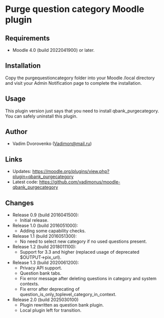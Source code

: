 Purge question category Moodle plugin
=====================================

Requirements
------------
- Moodle 4.0 (build 2022041900) or later.

Installation
------------
Copy the purgequestioncategory folder into your Moodle /local directory and visit your Admin Notification page to complete the installation.

Usage
-----
This plugin version just says that you need to install qbank_purgecategory. You can safely uninstall this plugin.

Author
------
- Vadim Dvorovenko (Vadimon@mail.ru)

Links
-----
- Updates: https://moodle.org/plugins/view.php?plugin=qbank_purgecategory
- Latest code: https://github.com/vadimonus/moodle-qbank_purgecategory

Changes
-------
- Release 0.9 (build 2016041500):
    - Initial release.
- Release 1.0 (build 2016051000):
    - Adding some capability checks.
- Release 1.1 (build 2016051300):
    - No need to select new category if no used questions present.
- Release 1.2 (build 2018011100):
    - Support for 3.3 and higher (replaced usage of deprecated $OUTPUT->pix_url).
- Release 1.3 (build 2020061200):
    - Privacy API support.
    - Question bank tabs.
    - Fix error message after deleting questions in category and system contexts. 
    - Fix error after deprecating of question_is_only_toplevel_category_in_context.
- Release 2.0 (build 2025030100)
    - Plugin rewritten as question bank plugin.
    - Local plugin left for transition.
